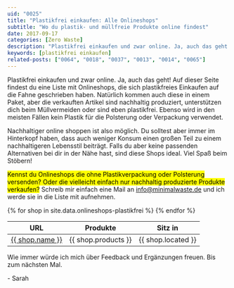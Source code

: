 ```yaml
---
uid: "0025"
title: "Plastikfrei einkaufen: Alle Onlineshops"
subtitle: "Wo du plastik- und müllfreie Produkte online findest"
date: 2017-09-17
categories: [Zero Waste]
description: "Plastikfrei einkaufen und zwar online. Ja, auch das geht! Auf dieser Seite findest du eine Liste mit Onlineshops bei denen du plastikfrei einkaufen kannst."
keywords: [plastikfrei einkaufen]
related-posts: ["0064", "0018", "0037", "0013", "0014", "0065"]
---
```

Plastikfrei einkaufen und zwar online. Ja, auch das geht! Auf dieser Seite findest du eine Liste mit Onlineshops, die sich plastikfreies Einkaufen auf die Fahne geschrieben haben. Natürlich kommen auch diese in einem Paket, aber die verkauften Artikel sind nachhaltig produziert, unterstützen dich beim Müllvermeiden oder sind eben plastikfrei. Ebenso wird in den meisten Fällen kein Plastik für die Polsterung oder Verpackung verwendet.

Nachhaltiger online shoppen ist also möglich. Du solltest aber immer im Hinterkopf haben, dass auch weniger Konsum einen großen Teil zu einem nachhaltigeren Lebensstil beiträgt. Falls du aber keine passenden Alternativen bei dir in der Nähe hast, sind diese Shops ideal. Viel Spaß beim Stöbern!

<mark>Kennst du Onlineshops die ohne Plastikverpackung oder Polsterung versenden? Oder die vielleicht einfach nur nachhaltig produzierte Produkte verkaufen?</mark> Schreib mir einfach eine Mail an [info@minimalwaste.de](mailto:info@minimalwaste.de) und ich werde sie in die Liste mit aufnehmen.

<table>
  <thead>
    <tr>
      <th>URL</th>
      <th>Produkte</th>
      <th>Sitz in</th>
    </tr>
  </thead>
  <tbody>
    {% for shop in site.data.onlineshops-plastikfrei %}
      <tr>
        <td data-label="URL"><a href="{{ shop.url }}">{{ shop.name }}</a></td>
        <td data-label="Produkte">{{ shop.products }}</td>
        <td data-label="Sitz in">{{ shop.located }}</td>
      </tr>
    {% endfor %}
  </tbody>
</table>

Wie immer würde ich mich über Feedback und Ergänzungen freuen. Bis zum nächsten Mal.

\- Sarah
